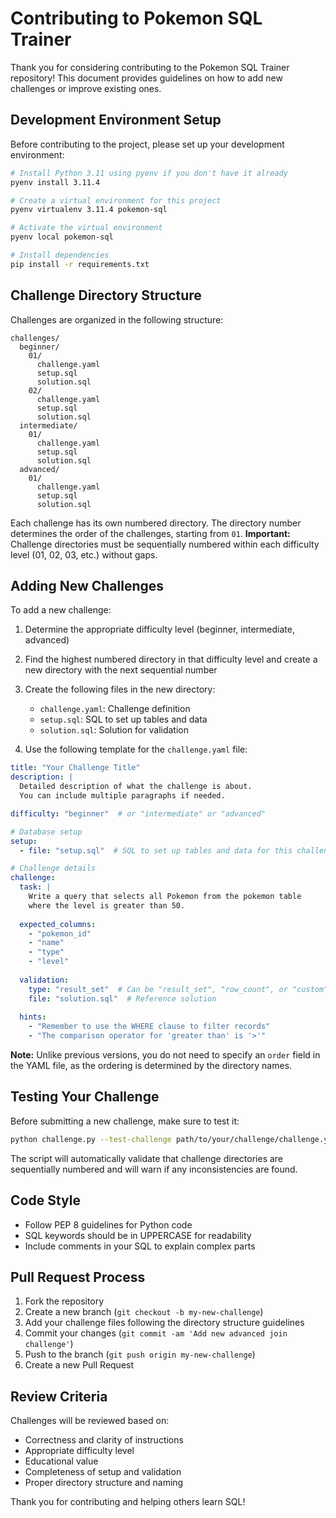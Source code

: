# Contributing to Pokemon SQL Trainer

Thank you for considering contributing to the Pokemon SQL Trainer repository! This document provides guidelines on how to add new challenges or improve existing ones.

## Development Environment Setup

Before contributing to the project, please set up your development environment:

```bash
# Install Python 3.11 using pyenv if you don't have it already
pyenv install 3.11.4

# Create a virtual environment for this project
pyenv virtualenv 3.11.4 pokemon-sql

# Activate the virtual environment
pyenv local pokemon-sql

# Install dependencies
pip install -r requirements.txt
```

## Challenge Directory Structure

Challenges are organized in the following structure:

```
challenges/
  beginner/
    01/
      challenge.yaml
      setup.sql
      solution.sql
    02/
      challenge.yaml
      setup.sql
      solution.sql
  intermediate/
    01/
      challenge.yaml
      setup.sql
      solution.sql
  advanced/
    01/
      challenge.yaml
      setup.sql
      solution.sql
```

Each challenge has its own numbered directory. The directory number determines the order of the challenges, starting from `01`. **Important:** Challenge directories must be sequentially numbered within each difficulty level (01, 02, 03, etc.) without gaps.

## Adding New Challenges

To add a new challenge:

1. Determine the appropriate difficulty level (beginner, intermediate, advanced)
2. Find the highest numbered directory in that difficulty level and create a new directory with the next sequential number
3. Create the following files in the new directory:

   - `challenge.yaml`: Challenge definition
   - `setup.sql`: SQL to set up tables and data
   - `solution.sql`: Solution for validation

4. Use the following template for the `challenge.yaml` file:

```yaml
title: "Your Challenge Title"
description: |
  Detailed description of what the challenge is about.
  You can include multiple paragraphs if needed.

difficulty: "beginner"  # or "intermediate" or "advanced"

# Database setup
setup:
  - file: "setup.sql"  # SQL to set up tables and data for this challenge

# Challenge details  
challenge:
  task: |
    Write a query that selects all Pokemon from the pokemon table
    where the level is greater than 50.
  
  expected_columns:
    - "pokemon_id"
    - "name"
    - "type"
    - "level"
  
  validation:
    type: "result_set"  # Can be "result_set", "row_count", or "custom"
    file: "solution.sql"  # Reference solution
  
  hints:
    - "Remember to use the WHERE clause to filter records"
    - "The comparison operator for 'greater than' is '>'"
```

**Note:** Unlike previous versions, you do not need to specify an `order` field in the YAML file, as the ordering is determined by the directory names.

## Testing Your Challenge

Before submitting a new challenge, make sure to test it:

```bash
python challenge.py --test-challenge path/to/your/challenge/challenge.yaml
```

The script will automatically validate that challenge directories are sequentially numbered and will warn if any inconsistencies are found.

## Code Style

- Follow PEP 8 guidelines for Python code
- SQL keywords should be in UPPERCASE for readability
- Include comments in your SQL to explain complex parts

## Pull Request Process

1. Fork the repository
2. Create a new branch (`git checkout -b my-new-challenge`)
3. Add your challenge files following the directory structure guidelines
4. Commit your changes (`git commit -am 'Add new advanced join challenge'`)
5. Push to the branch (`git push origin my-new-challenge`)
6. Create a new Pull Request

## Review Criteria

Challenges will be reviewed based on:
- Correctness and clarity of instructions
- Appropriate difficulty level
- Educational value
- Completeness of setup and validation
- Proper directory structure and naming

Thank you for contributing and helping others learn SQL!
